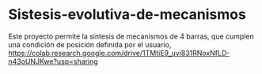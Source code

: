 # Sistesis-evolutiva-de-mecanismos
Este proyecto permite la síntesis de mecanismos de 4 barras, que cumplen una condición de posición definida por el usuario, 
https://colab.research.google.com/drive/1TMtiE9_uvi831RNoxNfLD-n43oUNJKwe?usp=sharing
